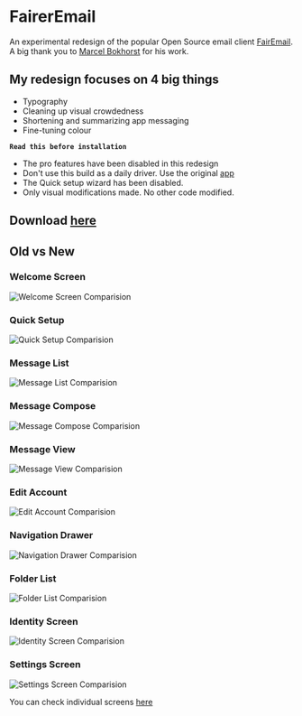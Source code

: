 # FairerEmail
An experimental redesign of the popular Open Source email client [FairEmail](https://github.com/M66B/FairEmail). A big thank you to [Marcel Bokhorst](https://github.com/M66B) for his work.

## My redesign focuses on 4 big things

* Typography
* Cleaning up visual crowdedness
* Shortening and summarizing app messaging
* Fine-tuning colour

**``Read this before installation``**
* The pro features have been disabled in this redesign
* Don't use this build as a daily driver. Use the original [app](https://email.faircode.eu/)
* The Quick setup wizard has been disabled.
* Only visual modifications made. No other code modified.

## Download [here](https://github.com/heysupratim/FairerEmail/releases/download/v1/FairerEmail-v1-full-release.apk)

## Old vs New
### Welcome Screen
![Welcome Screen Comparision](screenshots/comparisions/1.png?raw=true "Welcome Screen Comparision")

### Quick Setup
![Quick Setup Comparision](screenshots/comparisions/2.png?raw=true "Quick setup Comparision")

### Message List
![Message List Comparision](screenshots/comparisions/3.png?raw=true "Message list Comparision")

### Message Compose
![Message Compose Comparision](screenshots/comparisions/4.png?raw=true "Message Compose Comparision")

### Message View
![Message View Comparision](screenshots/comparisions/5.png?raw=true "Message View Comparision")

### Edit Account
![Edit Account Comparision](screenshots/comparisions/6.png?raw=true "Edit Account Comparision")

### Navigation Drawer
![Navigation Drawer Comparision](screenshots/comparisions/7.png?raw=true "Navigation Drawer Comparision")

### Folder List
![Folder List Comparision](screenshots/comparisions/8.png?raw=true "Folder List Comparision")

### Identity Screen
![Identity Screen Comparision](screenshots/comparisions/9.png?raw=true "Identity Screen Comparision")

### Settings Screen
![Settings Screen Comparision](screenshots/comparisions/10.png?raw=true "Settings Screen Comparision")

You can check individual screens [here](screenshots/all)
